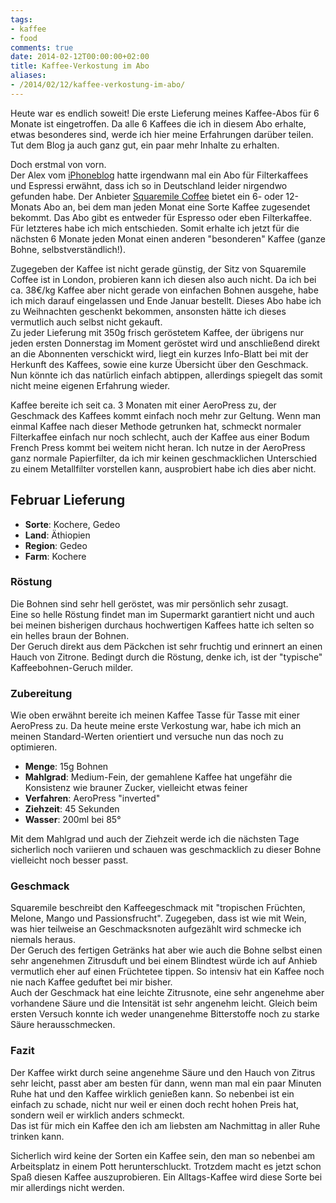 ```yaml
---
tags:
- kaffee
- food
comments: true
date: 2014-02-12T00:00:00+02:00
title: Kaffee-Verkostung im Abo
aliases:
- /2014/02/12/kaffee-verkostung-im-abo/
---
```


Heute war es endlich soweit! Die erste Lieferung meines Kaffee-Abos für 6 Monate ist eingetroffen. Da alle 6 Kaffees die ich in diesem Abo erhalte, etwas besonderes sind, werde ich hier meine Erfahrungen darüber teilen. Tut dem Blog ja auch ganz gut, ein paar mehr Inhalte zu erhalten.

Doch erstmal von vorn.  
Der Alex vom [iPhoneblog](http://www.iphoneblog.de) hatte irgendwann mal ein Abo für Filterkaffees und Espressi erwähnt, dass ich so in Deutschland leider nirgendwo gefunden habe. Der Anbieter [Squaremile Coffee](http://shop.squaremilecoffee.com/) bietet ein 6- oder 12-Monats Abo an, bei dem man jeden Monat eine Sorte Kaffee zugesendet bekommt. Das Abo gibt es entweder für Espresso oder eben Filterkaffee. Für letzteres habe ich mich entschieden. Somit erhalte ich jetzt für die nächsten 6 Monate jeden Monat einen anderen "besonderen" Kaffee (ganze Bohne, selbstverständlich!).

Zugegeben der Kaffee ist nicht gerade günstig, der Sitz von Squaremile Coffee ist in London, probieren kann ich diesen also auch nicht. Da ich bei ca. 38€/kg Kaffee aber nicht gerade von einfachen Bohnen ausgehe, habe ich mich darauf eingelassen und Ende Januar bestellt. Dieses Abo habe ich zu Weihnachten geschenkt bekommen, ansonsten hätte ich dieses vermutlich auch selbst nicht gekauft.  
Zu jeder Lieferung mit 350g frisch geröstetem Kaffee, der übrigens nur jeden ersten Donnerstag im Moment geröstet wird und anschließend direkt an die Abonnenten verschickt wird, liegt ein kurzes Info-Blatt bei mit der Herkunft des Kaffees, sowie eine kurze Übersicht über den Geschmack. Nun könnte ich das natürlich einfach abtippen, allerdings spiegelt das somit nicht meine eigenen Erfahrung wieder.

Kaffee bereite ich seit ca. 3 Monaten mit einer AeroPress zu, der Geschmack des Kaffees kommt einfach noch mehr zur Geltung. Wenn man einmal Kaffee nach dieser Methode getrunken hat, schmeckt normaler Filterkaffee einfach nur noch schlecht, auch der Kaffee aus einer Bodum French Press kommt bei weitem nicht heran. Ich nutze in der AeroPress ganz normale Papierfilter, da ich mir keinen geschmacklichen Unterschied zu einem Metallfilter vorstellen kann, ausprobiert habe ich dies aber nicht.

## Februar Lieferung

- __Sorte__: Kochere, Gedeo
- __Land__: Äthiopien
- __Region__: Gedeo
- __Farm__: Kochere

### Röstung

Die Bohnen sind sehr hell geröstet, was mir persönlich sehr zusagt.  
Eine so helle Röstung findet man im Supermarkt garantiert nicht und auch bei meinen bisherigen durchaus hochwertigen Kaffees hatte ich selten so ein helles braun der Bohnen.  
Der Geruch direkt aus dem Päckchen ist sehr fruchtig und erinnert an einen Hauch von Zitrone. Bedingt durch die Röstung, denke ich, ist der "typische" Kaffeebohnen-Geruch milder.

### Zubereitung

Wie oben erwähnt bereite ich meinen Kaffee Tasse für Tasse mit einer AeroPress zu. Da heute meine erste Verkostung war, habe ich mich an meinen Standard-Werten orientiert und versuche nun das noch zu optimieren.

- __Menge__: 15g Bohnen
- __Mahlgrad__: Medium-Fein, der gemahlene Kaffee hat ungefähr die Konsistenz wie brauner Zucker, vielleicht etwas feiner
- __Verfahren__: AeroPress "inverted"
- __Ziehzeit__: 45 Sekunden
- __Wasser__: 200ml bei 85°

Mit dem Mahlgrad und auch der Ziehzeit werde ich die nächsten Tage sicherlich noch variieren und schauen was geschmacklich zu dieser Bohne vielleicht noch besser passt.

### Geschmack

Squaremile beschreibt den Kaffeegeschmack mit "tropischen Früchten, Melone, Mango und Passionsfrucht". Zugegeben, dass ist wie mit Wein, was hier teilweise an Geschmacksnoten aufgezählt wird schmecke ich niemals heraus.  
Der Geruch des fertigen Getränks hat aber wie auch die Bohne selbst einen sehr angenehmen Zitrusduft und bei einem Blindtest würde ich auf Anhieb vermutlich eher auf einen Früchtetee tippen. So intensiv hat ein Kaffee noch nie nach Kaffee geduftet bei mir bisher.  
Auch der Geschmack hat eine leichte Zitrusnote, eine sehr angenehme aber vorhandene Säure und die Intensität ist sehr angenehm leicht. Gleich beim ersten Versuch konnte ich weder unangenehme Bitterstoffe noch zu starke Säure herausschmecken.

### Fazit

Der Kaffee wirkt durch seine angenehme Säure und den Hauch von Zitrus sehr leicht, passt aber am besten für dann, wenn man mal ein paar Minuten Ruhe hat und den Kaffee wirklich genießen kann. So nebenbei ist ein einfach zu schade, nicht nur weil er einen doch recht hohen Preis hat, sondern weil er wirklich anders schmeckt.  
Das ist für mich ein Kaffee den ich am liebsten am Nachmittag in aller Ruhe trinken kann.

Sicherlich wird keine der Sorten ein Kaffee sein, den man so nebenbei am Arbeitsplatz in einem Pott herunterschluckt. Trotzdem macht es jetzt schon Spaß diesen Kaffee auszuprobieren. Ein Alltags-Kaffee wird diese Sorte bei mir allerdings nicht werden.


